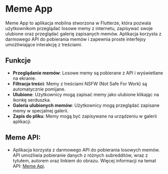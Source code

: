 # Meme App

Meme App to aplikacja mobilna stworzona w Flutterze, która pozwala użytkownikom przeglądać losowe memy z internetu, zapisywać swoje ulubione oraz przeglądać galerię zapisanych memów. Aplikacja korzysta z darmowego API do pobierania memów i zapewnia proste interfejsy umożliwiające interakcję z treściami.

## Funkcje

- **Przeglądanie memów**: Losowe memy są pobierane z API i wyświetlane na ekranie.
- **Filtracja treści**: Memy z treściami NSFW (Not Safe For Work) są automatycznie pomijane.
- **Ulubione**: Użytkownicy mogą zapisać memy jako ulubione klikając na ikonkę serduszka.
- **Galeria ulubionych memów**: Użytkownicy mogą przeglądać zapisane memy w specjalnej galerii.
- **Zapis do pliku**: Memy mogą być zapisywane na urządzeniu w galerii aplikacji.


## **Meme API**: 
- Aplikacja korzysta z darmowego API do pobierania losowych memów. API umożliwia pobieranie danych z różnych subredditów, wraz z tytułem, autorem oraz linkiem do obrazu. Więcej informacji na temat API: [Meme Api](https://github.com/D3vd/Meme_Api).
